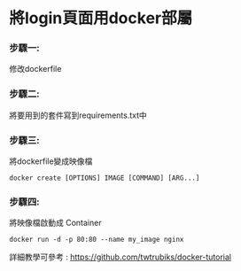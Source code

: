 # 將login頁面用docker部屬

### 步驟一:
修改dockerfile
### 步驟二:
將要用到的套件寫到requirements.txt中
### 步驟三:
將dockerfile變成映像檔
```
docker create [OPTIONS] IMAGE [COMMAND] [ARG...]
```
### 步驟四:
將映像檔啟動成 Container
```
docker run -d -p 80:80 --name my_image nginx
```
詳細教學可參考 : https://github.com/twtrubiks/docker-tutorial
